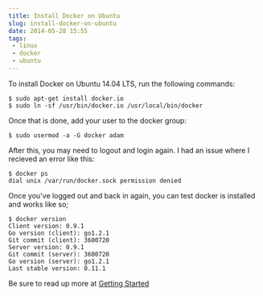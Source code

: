 ---title: Install Docker on Ubuntuslug: install-docker-on-ubuntudate: 2014-05-28 15:55tags:  - linux - docker - ubuntu---To install Docker on Ubuntu 14.04 LTS, run the following commands:

    $ sudo apt-get install docker.io
    $ sudo ln -sf /usr/bin/docker.io /usr/local/bin/docker

Once that is done, add your user to the docker group:

    $ sudo usermod -a -G docker adam

After this, you may need to logout and login again. I had an issue where I recieved an error like this:

    $ docker ps
    dial unix /var/run/docker.sock permission denied

Once you've logged out and back in again, you can test docker is installed and works like so;

    $ docker version
    Client version: 0.9.1
    Go version (client): go1.2.1
    Git commit (client): 3600720
    Server version: 0.9.1
    Git commit (server): 3600720
    Go version (server): go1.2.1
    Last stable version: 0.11.1

Be sure to read up more at [Getting Started](https://www.docker.io/gettingstarted/)